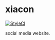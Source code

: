 # xiacon
[![StyleCI](https://styleci.io/repos/89274227/shield?branch=master)](https://styleci.io/repos/89274227)

social media website.
